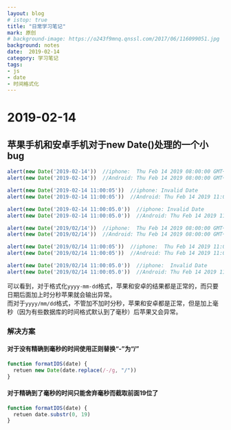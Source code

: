 ```yaml
---
layout: blog
# istop: true
title: "日常学习笔记"
mark: 原创
# background-image: https://o243f9mnq.qnssl.com/2017/06/116099051.jpg
background: notes
date:  2019-02-14
category: 学习笔记
tags:
- js
- date
- 时间格式化
---
```


# 2019-02-14
## 苹果手机和安卓手机对于new Date()处理的一个小bug
```js
alert(new Date('2019-02-14'))  //iphone:  Thu Feb 14 2019 08:00:00 GMT+0800(CST)
alert(new Date('2019-02-14'))  //Android: Thu Feb 14 2019 08:00:00 GMT+0800(CST)

alert(new Date('2019-02-14 11:00:05'))  //iphone: Invalid Date
alert(new Date('2019-02-14 11:00:05'))  //Android: Thu Feb 14 2019 11:00:05 GMT+0800(CST)

alert(new Date('2019-02-14 11:00:05.0'))  //iphone: Invalid Date
alert(new Date('2019-02-14 11:00:05.0'))  //Android: Thu Feb 14 2019 11:00:05 GMT+0800(CST)

alert(new Date('2019/02/14'))  //iphone:  Thu Feb 14 2019 08:00:00 GMT+0800(CST)
alert(new Date('2019/02/14'))  //Android: Thu Feb 14 2019 08:00:00 GMT+0800(CST)

alert(new Date('2019/02/14 11:00:05'))  //iphone:  Thu Feb 14 2019 11:00:05 GMT+0800(CST)
alert(new Date('2019/02/14 11:00:05'))  //Android: Thu Feb 14 2019 11:00:05 GMT+0800(CST)

alert(new Date('2019/02/14 11:00:05.0'))  //iphone:  Invalid Date
alert(new Date('2019/02/14 11:00:05.0'))  //Android: Thu Feb 14 2019 11:00:05 GMT+0800(CST)
```
可以看到，对于格式化`yyyy-mm-dd`格式，苹果和安卓的结果都是正常的，而只要日期后面加上时分秒苹果就会输出异常。  
而对于`yyyy/mm/dd`格式，不管加不加时分秒，苹果和安卓都是正常，但是加上毫秒（因为有些数据库的时间格式默认到了毫秒）后苹果又会异常。

### 解决方案
#### 对于没有精确到毫秒的时间使用正则替换“-”为“/”
```js
function formatIOS(date) {
  retuen new Date(date.replace(/-/g, "/"))
}
```
#### 对于精确到了毫秒的时间只能舍弃毫秒而截取前面19位了
```js
function formatIOS(date) {
  retuen date.substr(0, 19)
}
```
